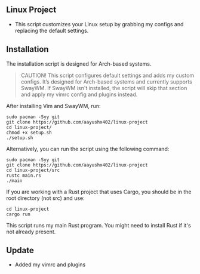 ## Linux Project
- This script customizes your Linux setup by grabbing my configs and replacing the default settings.

## Installation

The installation script is designed for Arch-based systems.

> CAUTION!
> This script configures default settings and adds my custom configs. It’s designed for Arch-based systems and currently supports SwayWM. If SwayWM isn't installed, the script will skip that section and apply my vimrc config and plugins instead.

After installing Vim and SwayWM, run:

```shell
sudo pacman -Syy git
git clone https://github.com/aayushx402/linux-project
cd linux-project/
chmod +x setup.sh
./setup.sh
```

Alternatively, you can run the script using the following command:

```shell
sudo pacman -Syy git
git clone https://github.com/aayushx402/linux-project
cd linux-project/src
rustc main.rs
./main
```
If you are working with a Rust project that uses Cargo, you should be in the root directory (not src) and use:

```shell
cd linux-project
cargo run
```

This script runs my main Rust program. You might need to install Rust if it's not already present.


## Update
- Added my vimrc and plugins
